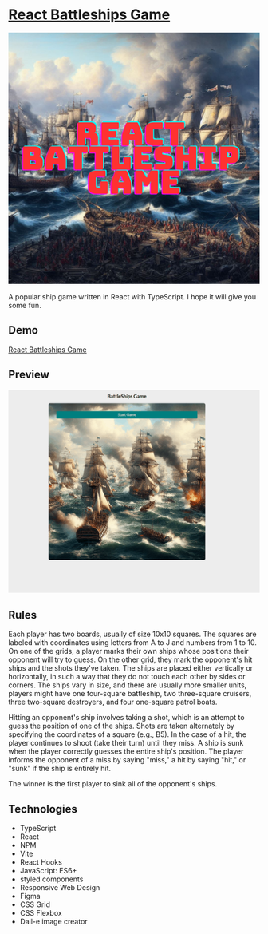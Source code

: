 # [React Battleships Game](https://grzegorzjendernal.github.io/battleships-game/)

![Logo](https://raw.githubusercontent.com/GrzegorzJendernal/battleships-game/main/public/shareImage.png)

A popular ship game written in React with TypeScript. I hope it will give you some fun.

## Demo

[React Battleships Game](https://grzegorzjendernal.github.io/battleships-game/)

## Preview

!["Preview of the app"](https://raw.githubusercontent.com/GrzegorzJendernal/battleships-game/main/demo.gif)

## Rules

Each player has two boards, usually of size 10x10 squares. The squares are labeled with coordinates using letters from A to J and numbers from 1 to 10. On one of the grids, a player marks their own ships whose positions their opponent will try to guess. On the other grid, they mark the opponent's hit ships and the shots they've taken. The ships are placed either vertically or horizontally, in such a way that they do not touch each other by sides or corners. The ships vary in size, and there are usually more smaller units, players might have one four-square battleship, two three-square cruisers, three two-square destroyers, and four one-square patrol boats.

Hitting an opponent's ship involves taking a shot, which is an attempt to guess the position of one of the ships. Shots are taken alternately by specifying the coordinates of a square (e.g., B5). In the case of a hit, the player continues to shoot (take their turn) until they miss. A ship is sunk when the player correctly guesses the entire ship's position. The player informs the opponent of a miss by saying "miss," a hit by saying "hit," or "sunk" if the ship is entirely hit.

The winner is the first player to sink all of the opponent's ships.
## Technologies

- TypeScript
- React
- NPM
- Vite
- React Hooks
- JavaScript: ES6+
- styled components
- Responsive Web Design
- Figma
- CSS Grid
- CSS Flexbox
- Dall-e image creator
